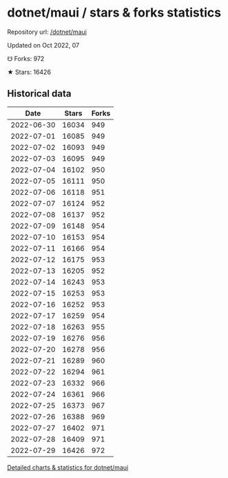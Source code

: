 # dotnet/maui / stars & forks statistics

Repository url: [/dotnet/maui](https://github.com/dotnet/maui)

Updated on Oct 2022, 07

☋ Forks: 972

★ Stars: 16426

## Historical data
| Date | Stars | Forks |
|------|-------|-------|
| 2022-06-30 | 16034 | 949 | 
| 2022-07-01 | 16085 | 949 | 
| 2022-07-02 | 16093 | 949 | 
| 2022-07-03 | 16095 | 949 | 
| 2022-07-04 | 16102 | 950 | 
| 2022-07-05 | 16111 | 950 | 
| 2022-07-06 | 16118 | 951 | 
| 2022-07-07 | 16124 | 952 | 
| 2022-07-08 | 16137 | 952 | 
| 2022-07-09 | 16148 | 954 | 
| 2022-07-10 | 16153 | 954 | 
| 2022-07-11 | 16166 | 954 | 
| 2022-07-12 | 16175 | 953 | 
| 2022-07-13 | 16205 | 952 | 
| 2022-07-14 | 16243 | 953 | 
| 2022-07-15 | 16253 | 953 | 
| 2022-07-16 | 16252 | 953 | 
| 2022-07-17 | 16259 | 954 | 
| 2022-07-18 | 16263 | 955 | 
| 2022-07-19 | 16276 | 956 | 
| 2022-07-20 | 16278 | 956 | 
| 2022-07-21 | 16289 | 960 | 
| 2022-07-22 | 16294 | 961 | 
| 2022-07-23 | 16332 | 966 | 
| 2022-07-24 | 16361 | 966 | 
| 2022-07-25 | 16373 | 967 | 
| 2022-07-26 | 16388 | 969 | 
| 2022-07-27 | 16402 | 971 | 
| 2022-07-28 | 16409 | 971 | 
| 2022-07-29 | 16426 | 972 | 


[Detailed charts & statistics for dotnet/maui](https://reviewgithub.com/rep/dotnet/maui)
